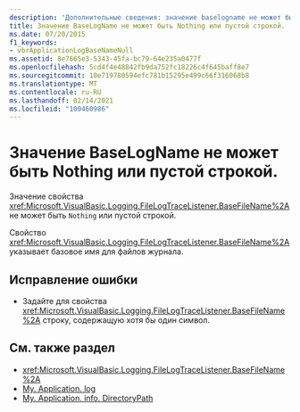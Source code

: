 ```yaml
---
description: 'Дополнительные сведения: значение baselogname не может быть Nothing или пустой строкой'
title: Значение BaseLogName не может быть Nothing или пустой строкой.
ms.date: 07/20/2015
f1_keywords:
- vbrApplicationLogBaseNameNull
ms.assetid: 8e7665e3-5343-45fa-bc79-64e235a0477f
ms.openlocfilehash: 5cd4f4e48842fb9da752fc18226c4f645baff8e7
ms.sourcegitcommit: 10e719780594efc781b15295e499c66f316068b8
ms.translationtype: MT
ms.contentlocale: ru-RU
ms.lasthandoff: 02/14/2021
ms.locfileid: "100460986"
---
```

# <a name="baselogname-cannot-be-nothing-or-an-empty-string"></a>Значение BaseLogName не может быть Nothing или пустой строкой.

Значение свойства <xref:Microsoft.VisualBasic.Logging.FileLogTraceListener.BaseFileName%2A> не может быть `Nothing` или пустой строкой.  
  
 Свойство <xref:Microsoft.VisualBasic.Logging.FileLogTraceListener.BaseFileName%2A> указывает базовое имя для файлов журнала.  
  
## <a name="to-correct-this-error"></a>Исправление ошибки  
  
- Задайте для свойства <xref:Microsoft.VisualBasic.Logging.FileLogTraceListener.BaseFileName%2A> строку, содержащую хотя бы один символ.  
  
## <a name="see-also"></a>См. также раздел

- <xref:Microsoft.VisualBasic.Logging.FileLogTraceListener.BaseFileName%2A>
- [My. Application. log](xref:Microsoft.VisualBasic.ApplicationServices.ApplicationBase.Log)
- [My. Application. info. DirectoryPath](xref:Microsoft.VisualBasic.ApplicationServices.ApplicationBase.Log)
